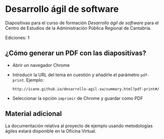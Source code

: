 # Desarrollo ágil de software

Diapositivas para el curso de formación *Desarrollo ágil de software* para el Centro de Estudios de la Administración Pública Regional de Cantabria.

Ediciones: 1

## ¿Cómo generar un PDF con las diapositivas?

- Abrir un navegador Chrome
- Introducir la URL del tema en cuestión y añadirle el parámetro `pdf-print`. Ejemplo:

      http://icane.github.io/desarrollo-agil-sw/summary.html?pdf-print#/

- Seleccionar la opción `imprimir` de Chrome y guardar como PDF

## Material adicional

La documentación relativa al proyecto de ejemplo usando metodologías ágiles estará disponible en la Oficina Virtual.
